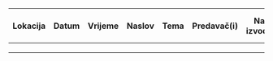 | Lokacija  | Datum  | Vrijeme  | Naslov  | Tema  | Predavač(i)  | Način izvođenja | Definicija izvođenja | Povezanost s Real lifeom  | Linkovi za resurse | Zadaci za studente  | Oprema  | Dogovoreno s Miličićem    | Status pripreme | Bilješke  |
|-----------|--------|----------|---------|-------|--------------|-----------------|----------------------|---------------------------|--------------------|---------------------|---------|---------------------------|-----------------|-----------|
|           |        |          |         |       |              |                 |                      |                           |                    |                     |         |                           |                 |           |
|           |        |          |         |       |              |                 |                      |                           |                    |                     |         |                           |                 |           |
|           |        |          |         |       |              |                 |                      |                           |                    |                     |         |                           |                 |           |
